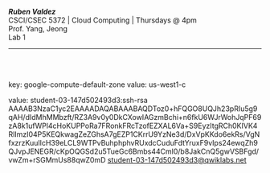 ***Ruben Valdez*** <br>
CSCI/CSEC 5372 | Cloud Computing | Thursdays @ 4pm<br>
Prof. Yang, Jeong <br>
Lab 1 <br>

---

<br><br>

key: google-compute-default-zone
    value: us-west1-c

value: student-03-147d502493d3:ssh-rsa AAAAB3NzaC1yc2EAAAADAQABAAABAQDToz0+hFQGO8UQJh23pRIu5g9qAH/dIdMhMMbzft/RZ3A9v0y0DkCXowIAGzmBchi+n6fkU6WJrWohJqPF69zA8k1ufWPl4cHoKUPPoRa7FRonkFRcTzofEZXAL6Va+S9EyzItgRCh0KIVK4RlImzI04P5KEQkwagZeZGhsA7gEZP1CKrrU9YzNe3d/DxVpKKdo6ekRs/VgNfxzrzKuuIlcH39eLCL9WTPvBuhphphvRUxdcCuduFdtYruxF9vIps24ewqZh9QJvpJENEGR/cKpOQGSd2u5TueGc6Bmbs44Cml0/b8JakCnQ5gwVSBFgd/vwZm+rSGMmUs88qwZ0mD
      student-03-147d502493d3@qwiklabs.net